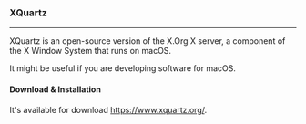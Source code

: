 ### XQuartz
---
XQuartz is an open-source version of the X.Org X server, a component of the X Window System that runs on macOS.

It might be useful if you are developing software for macOS.

#### Download & Installation
It's available for download https://www.xquartz.org/.